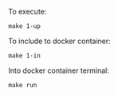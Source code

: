 To execute:
```shell
make 1-up
```

To include to docker container:
```shell
make 1-in
```
Into docker container terminal:
```shell
make run
```